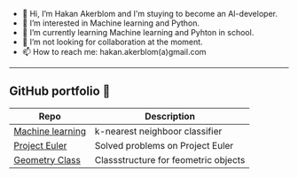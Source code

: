 - 👋 Hi, I’m Hakan Akerblom and I'm stuying to become an AI-developer.
- 👀 I’m interested in Machine learning and Python.
- 🌱 I’m currently learning Machine learning and Pyhton in school.
- 💞️ I’m not looking for collaboration at the moment.
- 📫 How to reach me: hakan.akerblom(a)gmail.com

---

## GitHub portfolio :briefcase:

| Repo                           | Description                        |
| ------------------------------ | ---------------------------------- |
| [Machine learning][ml]         | k-nearest neighboor classifier     |
| [Project Euler][pe]            | Solved problems on Project Euler   |
| [Geometry Class][gc]           | Classstructure for feometric objects          |


[ml]: https://github.com/HakanAkerblom/Python-Hakan-Akerblom/tree/main/Labs/Lab%202
[pe]: https://github.com/HakanAkerblom/Project-Euler
[gc]: https://github.com/HakanAkerblom/Python-Hakan-Akerblom/tree/main/Labs/Lab%203

<!---
HakanAkerblom/HakanAkerblom is a ✨ special ✨ repository because its `README.md` (this file) appears on your GitHub profile.
You can click the Preview link to take a look at your changes.
--->
